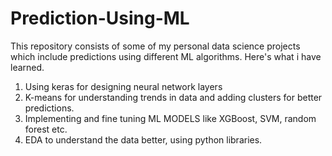 # Prediction-Using-ML
This repository consists of some of my personal data science projects which include predictions using different ML algorithms. Here's what i have learned.

1) Using keras for designing neural network layers
2) K-means for understanding trends in data and adding clusters for better predictions.
3) Implementing and fine tuning ML MODELS like XGBoost, SVM, random forest etc.
4) EDA to understand the data better, using python libraries.
